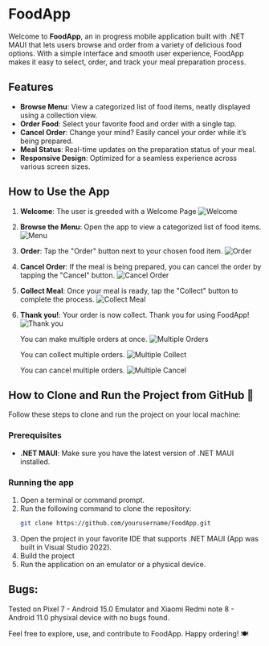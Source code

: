 # FoodApp 

Welcome to **FoodApp**, an in progress mobile application built with .NET MAUI that lets users browse and order from a variety of delicious food options. With a simple interface and smooth user experience, FoodApp makes it easy to select, order, and track your meal preparation process.

## Features

- **Browse Menu**: View a categorized list of food items, neatly displayed using a collection view.
- **Order Food**: Select your favorite food and order with a single tap.
- **Cancel Order**: Change your mind? Easily cancel your order while it’s being prepared.
- **Meal Status**: Real-time updates on the preparation status of your meal.
- **Responsive Design**: Optimized for a seamless experience across various screen sizes.

## How to Use the App

1.  **Welcome**: The user is greeded with a Welcome Page
     ![Welcome](images/WelcomeScreen.png)
2.  **Browse the Menu**: Open the app to view a categorized list of food items.
     ![Menu](images/MenuScreen.png)
3. **Order**: Tap the "Order" button next to your chosen food item.
     ![Order](images/Order.png)
4. **Cancel Order**: If the meal is being prepared, you can cancel the order by tapping the "Cancel" button.
     ![Cancel Order](images/Cancel.png)
5. **Collect Meal**: Once your meal is ready, tap the "Collect" button to complete the process.
     ![Collect Meal](images/WelcomeScreen.png)
6. **Thank you!**: Your order is now collect. Thank you for using FoodApp!
     ![Thank you](images/ThankYou.png)

   You can make multiple orders at once.
    ![Multiple Orders](images/MultipleOrders.png)

   You can collect multiple orders.
    ![Multiple Collect](images/MultipleCollect.png)

   You can cancel multiple orders.
    ![Multiple Cancel](images/MultipleCancel.png)


## How to Clone and Run the Project from GitHub 🔧

Follow these steps to clone and run the project on your local machine:

### Prerequisites

- **.NET MAUI**: Make sure you have the latest version of .NET MAUI installed.

### Running the app 

1. Open a terminal or command prompt.
2. Run the following command to clone the repository:
   ```bash
   git clone https://github.com/yourusername/FoodApp.git
3. Open the project in your favorite IDE that supports .NET MAUI (App was built in Visual Studio 2022).
4. Build the project
5. Run the application on an emulator or a physical device.

## Bugs:
Tested on Pixel 7 - Android 15.0 Emulator and Xiaomi Redmi note 8 - Android 11.0 physixal device with no bugs found.


Feel free to explore, use, and contribute to FoodApp. Happy ordering! 🍽️
